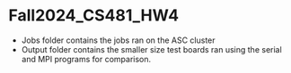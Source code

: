 # Fall2024_CS481_HW4
- Jobs folder contains the jobs ran on the ASC cluster
- Output folder contains the smaller size test boards ran using the serial and MPI programs for comparison.
